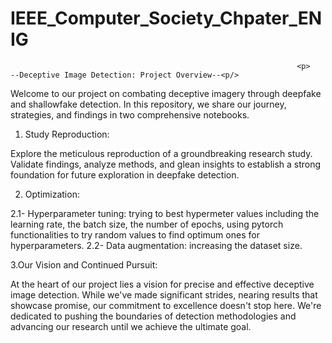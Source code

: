 # IEEE_Computer_Society_Chpater_ENIG

                                                                    <p>      --Deceptive Image Detection: Project Overview--<p/>




Welcome to our project on combating deceptive imagery through deepfake and shallowfake detection. In this repository, we share our journey, strategies, and findings in two comprehensive notebooks.


1. Study Reproduction:

Explore the meticulous reproduction of a groundbreaking research study. Validate findings, analyze methods, and glean insights to establish a strong foundation for future exploration in deepfake detection.

2. Optimization:

  2.1-	Hyperparameter tuning: trying to best hypermeter values including the learning rate, the batch size, the number of epochs, using pytorch functionalities to try random values to find optimum ones for 
        hyperparameters.
 2.2-	Data augmentation: increasing the dataset size.

3.Our Vision and Continued Pursuit:

 <p></p>    At the heart of our project lies a vision for precise and effective deceptive image detection. While we've made significant strides, nearing results that showcase promise, our commitment to excellence doesn't 
    stop here. We're dedicated to pushing the boundaries of detection methodologies and advancing our research until we achieve the ultimate goal.
</p>

